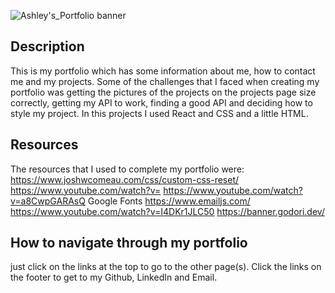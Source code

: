 ![Ashley's_Portfolio banner](https://user-images.githubusercontent.com/115365003/229368260-9aac63f2-7ecd-43a1-9095-7fe02feaa121.png)


## Description
This is my portfolio which has some information about me, how to contact me and my projects. Some of the challenges that I faced when creating my portfolio was getting the pictures of the projects on the projects page size correctly, getting my API to work, finding a good API and deciding how to style my project. In this projects I used React and CSS and a little HTML.

## Resources
The resources that I used to complete my portfolio were:
https://www.joshwcomeau.com/css/custom-css-reset/ 
https://www.youtube.com/watch?v= 
https://www.youtube.com/watch?v=a8CwpGARAsQ 
Google Fonts
https://www.emailjs.com/
https://www.youtube.com/watch?v=I4DKr1JLC50
https://banner.godori.dev/

## How to navigate through my portfolio
just click on the links at the top to go to the other page(s). Click the links on the footer to get to my Github, LinkedIn and Email.
